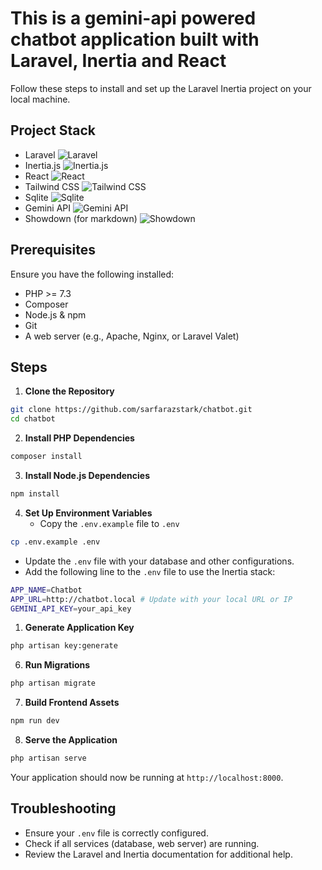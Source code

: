 # This is a gemini-api powered chatbot application built with Laravel, Inertia and React

Follow these steps to install and set up the Laravel Inertia project on your local machine.

## Project Stack

- Laravel ![Laravel](https://img.shields.io/badge/Laravel-8.x-red)
- Inertia.js ![Inertia.js](https://img.shields.io/badge/Inertia.js-0.8.x-darkblue)
- React ![React](https://img.shields.io/badge/React-17.x-blue)
- Tailwind CSS ![Tailwind CSS](https://img.shields.io/badge/Tailwind%20CSS-2.x-skyblue)
- Sqlite ![Sqlite](https://img.shields.io/badge/Sqlite-3.x-yellow)
- Gemini API ![Gemini API](https://img.shields.io/badge/Gemini%20API-1.x-blue)
- Showdown (for markdown) ![Showdown](https://img.shields.io/badge/Showdown-1.x-red)

## Prerequisites

Ensure you have the following installed:

- PHP >= 7.3
- Composer
- Node.js & npm
- Git
- A web server (e.g., Apache, Nginx, or Laravel Valet)

## Steps

1. **Clone the Repository**

```sh
git clone https://github.com/sarfarazstark/chatbot.git
cd chatbot
```

2. **Install PHP Dependencies**

```sh
composer install
```

3. **Install Node.js Dependencies**

```sh
npm install
```

4. **Set Up Environment Variables**
    - Copy the `.env.example` file to `.env`

```sh
cp .env.example .env
```

- Update the `.env` file with your database and other configurations.
- Add the following line to the `.env` file to use the Inertia stack:

```sh
APP_NAME=Chatbot
APP_URL=http://chatbot.local # Update with your local URL or IP
GEMINI_API_KEY=your_api_key
```

1. **Generate Application Key**

```sh
php artisan key:generate
```

6. **Run Migrations**

```sh
php artisan migrate
```

7. **Build Frontend Assets**

```sh
npm run dev
```

8. **Serve the Application**

```sh
php artisan serve
```

Your application should now be running at `http://localhost:8000`.

## Troubleshooting

- Ensure your `.env` file is correctly configured.
- Check if all services (database, web server) are running.
- Review the Laravel and Inertia documentation for additional help.

